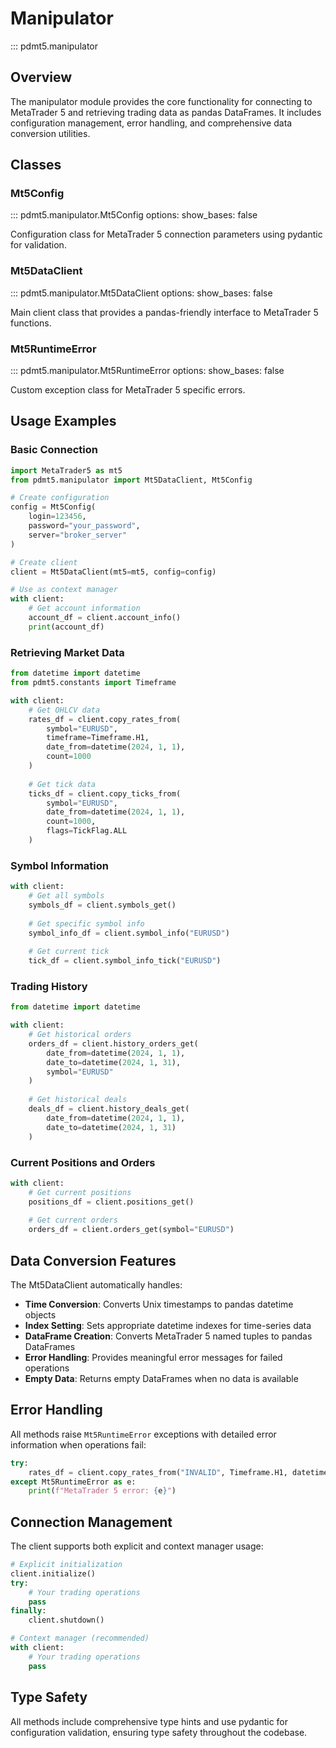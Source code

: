 # Manipulator

::: pdmt5.manipulator

## Overview

The manipulator module provides the core functionality for connecting to MetaTrader 5 and retrieving trading data as pandas DataFrames. It includes configuration management, error handling, and comprehensive data conversion utilities.

## Classes

### Mt5Config
::: pdmt5.manipulator.Mt5Config
    options:
      show_bases: false

Configuration class for MetaTrader 5 connection parameters using pydantic for validation.

### Mt5DataClient
::: pdmt5.manipulator.Mt5DataClient
    options:
      show_bases: false

Main client class that provides a pandas-friendly interface to MetaTrader 5 functions.

### Mt5RuntimeError
::: pdmt5.manipulator.Mt5RuntimeError
    options:
      show_bases: false

Custom exception class for MetaTrader 5 specific errors.

## Usage Examples

### Basic Connection

```python
import MetaTrader5 as mt5
from pdmt5.manipulator import Mt5DataClient, Mt5Config

# Create configuration
config = Mt5Config(
    login=123456,
    password="your_password",
    server="broker_server"
)

# Create client
client = Mt5DataClient(mt5=mt5, config=config)

# Use as context manager
with client:
    # Get account information
    account_df = client.account_info()
    print(account_df)
```

### Retrieving Market Data

```python
from datetime import datetime
from pdmt5.constants import Timeframe

with client:
    # Get OHLCV data
    rates_df = client.copy_rates_from(
        symbol="EURUSD",
        timeframe=Timeframe.H1,
        date_from=datetime(2024, 1, 1),
        count=1000
    )
    
    # Get tick data
    ticks_df = client.copy_ticks_from(
        symbol="EURUSD",
        date_from=datetime(2024, 1, 1),
        count=1000,
        flags=TickFlag.ALL
    )
```

### Symbol Information

```python
with client:
    # Get all symbols
    symbols_df = client.symbols_get()
    
    # Get specific symbol info
    symbol_info_df = client.symbol_info("EURUSD")
    
    # Get current tick
    tick_df = client.symbol_info_tick("EURUSD")
```

### Trading History

```python
from datetime import datetime

with client:
    # Get historical orders
    orders_df = client.history_orders_get(
        date_from=datetime(2024, 1, 1),
        date_to=datetime(2024, 1, 31),
        symbol="EURUSD"
    )
    
    # Get historical deals
    deals_df = client.history_deals_get(
        date_from=datetime(2024, 1, 1),
        date_to=datetime(2024, 1, 31)
    )
```

### Current Positions and Orders

```python
with client:
    # Get current positions
    positions_df = client.positions_get()
    
    # Get current orders
    orders_df = client.orders_get(symbol="EURUSD")
```

## Data Conversion Features

The Mt5DataClient automatically handles:

- **Time Conversion**: Converts Unix timestamps to pandas datetime objects
- **Index Setting**: Sets appropriate datetime indexes for time-series data
- **DataFrame Creation**: Converts MetaTrader 5 named tuples to pandas DataFrames
- **Error Handling**: Provides meaningful error messages for failed operations
- **Empty Data**: Returns empty DataFrames when no data is available

## Error Handling

All methods raise `Mt5RuntimeError` exceptions with detailed error information when operations fail:

```python
try:
    rates_df = client.copy_rates_from("INVALID", Timeframe.H1, datetime.now(), 100)
except Mt5RuntimeError as e:
    print(f"MetaTrader 5 error: {e}")
```

## Connection Management

The client supports both explicit and context manager usage:

```python
# Explicit initialization
client.initialize()
try:
    # Your trading operations
    pass
finally:
    client.shutdown()

# Context manager (recommended)
with client:
    # Your trading operations
    pass
```

## Type Safety

All methods include comprehensive type hints and use pydantic for configuration validation, ensuring type safety throughout the codebase.
